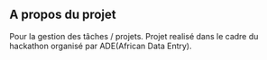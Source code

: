 
## A propos du projet

Pour la gestion des tâches / projets.
Projet realisé dans le cadre du hackathon organisé par ADE(African Data Entry).

